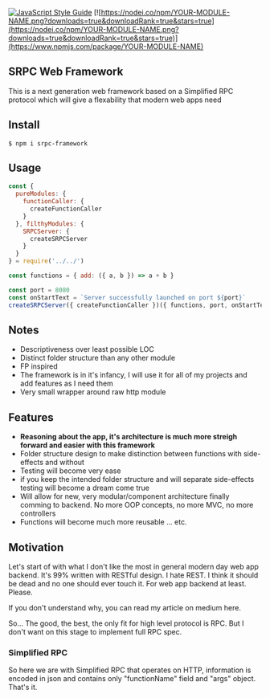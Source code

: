 [![JavaScript Style Guide](https://cdn.rawgit.com/standard/standard/master/badge.svg)](https://github.com/standard/standard)
[![https://nodei.co/npm/YOUR-MODULE-NAME.png?downloads=true&downloadRank=true&stars=true](https://nodei.co/npm/YOUR-MODULE-NAME.png?downloads=true&downloadRank=true&stars=true)](https://www.npmjs.com/package/YOUR-MODULE-NAME)

## SRPC Web Framework
This is a next generation web framework based on a Simplified RPC protocol which will give a flexability that modern web apps need

## Install
`$ npm i srpc-framework`

## Usage
```js
const {
  pureModules: {
    functionCaller: {
      createFunctionCaller
    }
  }, filthyModules: {
    SRPCServer: {
      createSRPCServer
    }
  }
} = require('../../')

const functions = { add: ({ a, b }) => a + b }

const port = 8080
const onStartText = `Server successfully launched on port ${port}`
createSRPCServer({ createFunctionCaller })({ functions, port, onStartText })

```

## Notes
- Descriptiveness over least possible LOC
- Distinct folder structure than any other module
- FP inspired
- The framework is in it's infancy, I will use it for all of my projects and add features as I need them
- Very small wrapper around raw http module

## Features
- **Reasoning about the app, it's architecture is much more streigh forward and easier with this framework**
- Folder structure design to make distinction between functions with side-effects and without
- Testing will become very ease
- if you keep the intended folder structure and will separate side-effects testing will become a dream come true
- Will allow for new, very modular/component architecture finally comming to backend. No more OOP concepts, no more MVC, no more controllers
- Functions will become much more reusable
... etc.


## Motivation
Let's start of with what I don't like the most in general modern day web app backend. It's 99% written with RESTful design.
I hate REST. I think it should be dead and no one should ever touch it. For web app backend at least. Please.

If you don't understand why, you can read my article on medium here.

So... The good, the best, the only fit for high level protocol is RPC. But I don't want on this stage to implement full RPC spec.

### Simplified RPC
So here we are with Simplified RPC that operates on HTTP, information is encoded in json and contains only "functionName" field
and "args" object. That's it.

